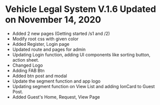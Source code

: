 # Vehicle Legal System V.1.6 Updated on November 14, 2020
 - Added 2 new pages (Getting started /s1 and /2)
 - Modify root css with given color
 - Added Register, Login page
 - Updated route and pages for admin
 - Updating Login function, adding UI components like sorting button, action sheet.
 - Changed Logo
 - Adding FAB Btn
 - Added btn post and modal
 - Update the segment function and app logo
 - Updating segment function on View List and adding IonCard to Guest Post.
 - Added Guest's Home, Request, View Page